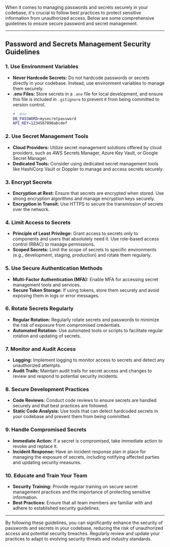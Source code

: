 When it comes to managing passwords and secrets securely in your codebase, it's crucial to follow best practices to protect sensitive information from unauthorized access. Below are some comprehensive guidelines to ensure secure password and secret management.

---

## Password and Secrets Management Security Guidelines

### 1. **Use Environment Variables**

- **Never Hardcode Secrets:** Do not hardcode passwords or secrets directly in your codebase. Instead, use environment variables to manage them securely.
- **.env Files:** Store secrets in a `.env` file for local development, and ensure this file is included in `.gitignore` to prevent it from being committed to version control.
  ```bash
  # .env
  DB_PASSWORD=mysecretpassword
  API_KEY=1234567890abcdef
  ```

### 2. **Use Secret Management Tools**

- **Cloud Providers:** Utilize secret management solutions offered by cloud providers, such as AWS Secrets Manager, Azure Key Vault, or Google Secret Manager.
- **Dedicated Tools:** Consider using dedicated secret management tools like HashiCorp Vault or Doppler to manage and access secrets securely.

### 3. **Encrypt Secrets**

- **Encryption at Rest:** Ensure that secrets are encrypted when stored. Use strong encryption algorithms and manage encryption keys securely.
- **Encryption in Transit:** Use HTTPS to secure the transmission of secrets over the network.

### 4. **Limit Access to Secrets**

- **Principle of Least Privilege:** Grant access to secrets only to components and users that absolutely need it. Use role-based access control (RBAC) to manage permissions.
- **Scoped Secrets:** Limit the scope of secrets to specific environments (e.g., development, staging, production) and rotate them regularly.

### 5. **Use Secure Authentication Methods**

- **Multi-Factor Authentication (MFA):** Enable MFA for accessing secret management tools and services.
- **Secure Token Storage:** If using tokens, store them securely and avoid exposing them in logs or error messages.

### 6. **Rotate Secrets Regularly**

- **Regular Rotation:** Regularly rotate secrets and passwords to minimize the risk of exposure from compromised credentials.
- **Automated Rotation:** Use automated tools or scripts to facilitate regular rotation and updating of secrets.

### 7. **Monitor and Audit Access**

- **Logging:** Implement logging to monitor access to secrets and detect any unauthorized attempts.
- **Audit Trails:** Maintain audit trails for secret access and changes to review and respond to potential security incidents.

### 8. **Secure Development Practices**

- **Code Reviews:** Conduct code reviews to ensure secrets are handled securely and that best practices are followed.
- **Static Code Analysis:** Use tools that can detect hardcoded secrets in your codebase and prevent them from being committed.

### 9. **Handle Compromised Secrets**

- **Immediate Action:** If a secret is compromised, take immediate action to revoke and replace it.
- **Incident Response:** Have an incident response plan in place for managing the exposure of secrets, including notifying affected parties and updating security measures.

### 10. **Educate and Train Your Team**

- **Security Training:** Provide regular training on secure secret management practices and the importance of protecting sensitive information.
- **Best Practices:** Ensure that all team members are familiar with and adhere to established security guidelines.

---

By following these guidelines, you can significantly enhance the security of passwords and secrets in your codebase, reducing the risk of unauthorized access and potential security breaches. Regularly review and update your practices to adapt to evolving security threats and industry standards.